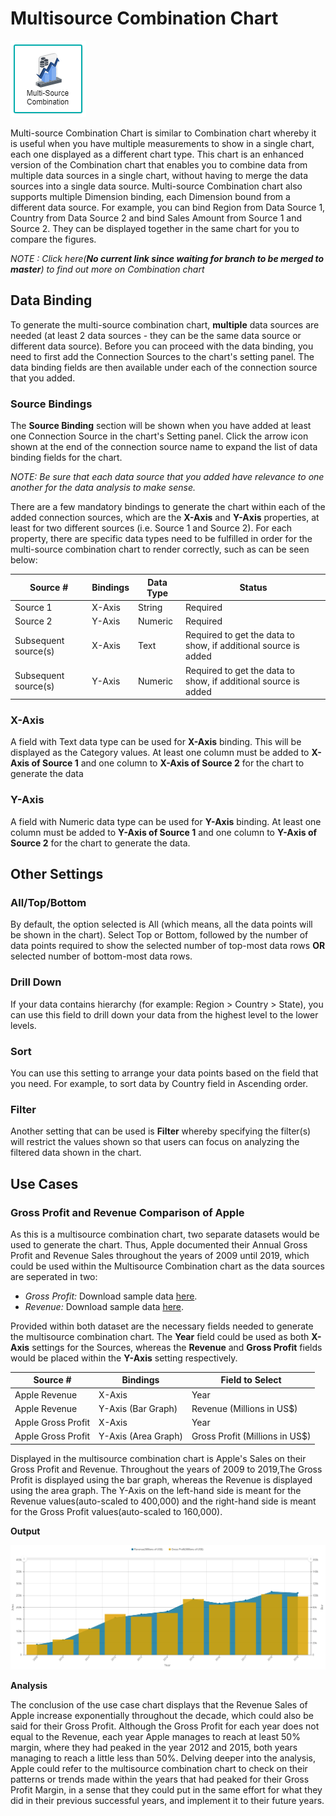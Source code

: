 # Multisource Combination Chart

![Multisource Combination](./images/multisource-combination/multicombination.PNG)

Multi-source Combination Chart is similar to Combination chart whereby it is useful when you have multiple measurements to show in a single chart, each one displayed as a different chart type. This chart is an enhanced version of the Combination chart that enables you to combine data from multiple data sources in a single chart, without having to merge the data sources into a single data source. Multi-source Combination chart also supports multiple Dimension binding, each Dimension bound from a different data source. For example, you can bind Region from Data Source 1, Country from Data Source 2 and bind Sales Amount from Source 1 and Source 2. They can be displayed together in the same chart for you to compare the figures.

*NOTE : Click here(**No current link since waiting for branch to be merged to master**) to find out more on Combination chart*

## Data Binding

To generate the multi-source combination chart, **multiple** data sources are needed (at least 2 data sources - they can be the same data source or different data source). Before you can proceed with the data binding, you need to first add the Connection Sources to the chart's setting panel. The data binding fields are then available under each of the connection source that you added.

### Source Bindings

The **Source Binding** section will be shown when you have added at least one Connection Source in the chart's Setting panel. Click the arrow icon shown at the end of the connection source name to expand the list of data binding fields for the chart.

*NOTE: Be sure that each data source that you added have relevance to one another for the data analysis to make sense.*

There are a few mandatory bindings to generate the chart within each of the added connection sources, which are the **X-Axis** and **Y-Axis** properties, at least for two different sources (i.e. Source 1 and Source 2). For each property, there are specific data types need to be fulfilled in order for the multi-source combination chart to render correctly, such as can be seen below:

Source #|Bindings|Data Type|Status|
|---|---|---|---|
|Source 1|X-Axis|String|Required|
|Source 2|Y-Axis|Numeric|Required|
|Subsequent source(s)|X-Axis|Text| Required to get the data to show, if additional source is added|
|Subsequent source(s)|Y-Axis|Numeric| Required to get the data to show, if additional source is added|

### X-Axis

A field with Text data type can be used for **X-Axis** binding. This will be displayed as the Category values. At least one column must be added to **X-Axis of Source 1** and one column to **X-Axis of Source 2** for the chart to generate the data

### Y-Axis

A field with Numeric data type can be used for **Y-Axis** binding. At least one column must be added to **Y-Axis of Source 1** and one column to **Y-Axis of Source 2** for the chart to generate the data.

## Other Settings

### All/Top/Bottom

By default, the option selected is All (which means, all the data points will be shown in the chart). Select Top or Bottom, followed by the number of data points required to show the selected number of top-most data rows **OR** selected number of bottom-most data rows.

### Drill Down

If your data contains hierarchy (for example: Region > Country > State), you can use this field to drill down your data from the highest level to the lower levels.

### Sort

You can use this setting to arrange your data points based on the field that you need. For example, to sort data by Country field in Ascending order.

### Filter

Another setting that can be used is **Filter** whereby specifying the filter(s) will restrict the values shown so that users can focus on analyzing the filtered data shown in the chart.

## Use Cases

### Gross Profit and Revenue Comparison of Apple
As this is a multisource combination chart, two separate datasets would be used to generate the chart. Thus, Apple documented their Annual Gross Profit and Revenue Sales throughout the years of 2009 until 2019, which could be used within the Multisource Combination chart as the data sources are seperated in two:
- *Gross Profit:* Download sample data [here](./sample-data/multisource-combination/apple-grossprofit.csv). 
- *Revenue:* Download sample data [here](./sample-data/multisource-combination/apple-revenue.csv).

Provided within both dataset are the necessary fields needed to generate the multisource combination chart. The **Year** field could be used as both **X-Axis** settings for the Sources, whereas the **Revenue** and **Gross Profit** fields would be placed within the **Y-Axis** setting respectively.

Source #|Bindings|Field to Select|
|---|---|---|
|Apple Revenue|X-Axis|Year|
|Apple Revenue|Y-Axis (Bar Graph)|Revenue (Millions in US$)|
|Apple Gross Profit|X-Axis|Year|
|Apple Gross Profit|Y-Axis (Area Graph)|Gross Profit (Millions in US$)|

Displayed in the multisource combination chart is Apple's Sales on their Gross Profit and Revenue. Throughout the years of 2009 to 2019,The Gross Profit is displayed using the bar graph, whereas the Revenue is displayed using the area graph. The Y-Axis on the left-hand side is meant for the Revenue values(auto-scaled to 400,000) and the right-hand side is meant for the Gross Profit values(auto-scaled to 160,000).

**Output**

![FY](./images/multisource-combination/output-1.PNG)

**Analysis**

The conclusion of the use case chart displays that the Revenue Sales of Apple increase exponentially throughout the decade, which could also be said for their Gross Profit. Although the Gross Profit for each year does not equal to the Revenue, each year Apple manages to reach at least 50% margin, where they had peaked in the year 2012 and 2015, both years managing to reach a little less than 50%. Delving deeper into the analysis, Apple could refer to the multisource combination chart to check on their patterns or trends made within the years that had peaked for their Gross Profit Margin, in a sense that they could put in the same effort for what they did in their previous successful years, and implement it to their future years. 